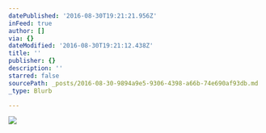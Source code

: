 ```yaml
---
datePublished: '2016-08-30T19:21:21.956Z'
inFeed: true
author: []
via: {}
dateModified: '2016-08-30T19:21:12.438Z'
title: ''
publisher: {}
description: ''
starred: false
sourcePath: _posts/2016-08-30-9894a9e5-9306-4398-a66b-74e690af93db.md
_type: Blurb

---
```

![](https://the-grid-user-content.s3-us-west-2.amazonaws.com/ea64739b-3fe8-48dd-abfa-04ee472f73af.jpg)